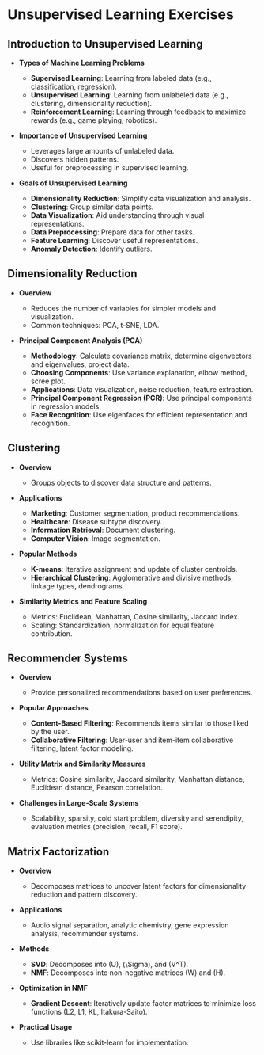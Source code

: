 # Unsupervised Learning Exercises

## Introduction to Unsupervised Learning

- **Types of Machine Learning Problems**
  - **Supervised Learning**: Learning from labeled data (e.g., classification, regression).
  - **Unsupervised Learning**: Learning from unlabeled data (e.g., clustering, dimensionality reduction).
  - **Reinforcement Learning**: Learning through feedback to maximize rewards (e.g., game playing, robotics).

- **Importance of Unsupervised Learning**
  - Leverages large amounts of unlabeled data.
  - Discovers hidden patterns.
  - Useful for preprocessing in supervised learning.

- **Goals of Unsupervised Learning**
  - **Dimensionality Reduction**: Simplify data visualization and analysis.
  - **Clustering**: Group similar data points.
  - **Data Visualization**: Aid understanding through visual representations.
  - **Data Preprocessing**: Prepare data for other tasks.
  - **Feature Learning**: Discover useful representations.
  - **Anomaly Detection**: Identify outliers.

## Dimensionality Reduction

- **Overview**
  - Reduces the number of variables for simpler models and visualization.
  - Common techniques: PCA, t-SNE, LDA.

- **Principal Component Analysis (PCA)**
  - **Methodology**: Calculate covariance matrix, determine eigenvectors and eigenvalues, project data.
  - **Choosing Components**: Use variance explanation, elbow method, scree plot.
  - **Applications**: Data visualization, noise reduction, feature extraction.
  - **Principal Component Regression (PCR)**: Use principal components in regression models.
  - **Face Recognition**: Use eigenfaces for efficient representation and recognition.

## Clustering

- **Overview**
  - Groups objects to discover data structure and patterns.

- **Applications**
  - **Marketing**: Customer segmentation, product recommendations.
  - **Healthcare**: Disease subtype discovery.
  - **Information Retrieval**: Document clustering.
  - **Computer Vision**: Image segmentation.

- **Popular Methods**
  - **K-means**: Iterative assignment and update of cluster centroids.
  - **Hierarchical Clustering**: Agglomerative and divisive methods, linkage types, dendrograms.

- **Similarity Metrics and Feature Scaling**
  - Metrics: Euclidean, Manhattan, Cosine similarity, Jaccard index.
  - Scaling: Standardization, normalization for equal feature contribution.

## Recommender Systems

- **Overview**
  - Provide personalized recommendations based on user preferences.

- **Popular Approaches**
  - **Content-Based Filtering**: Recommends items similar to those liked by the user.
  - **Collaborative Filtering**: User-user and item-item collaborative filtering, latent factor modeling.

- **Utility Matrix and Similarity Measures**
  - Metrics: Cosine similarity, Jaccard similarity, Manhattan distance, Euclidean distance, Pearson correlation.

- **Challenges in Large-Scale Systems**
  - Scalability, sparsity, cold start problem, diversity and serendipity, evaluation metrics (precision, recall, F1 score).

## Matrix Factorization

- **Overview**
  - Decomposes matrices to uncover latent factors for dimensionality reduction and pattern discovery.

- **Applications**
  - Audio signal separation, analytic chemistry, gene expression analysis, recommender systems.

- **Methods**
  - **SVD**: Decomposes into \(U\), \(\Sigma\), and \(V^T\).
  - **NMF**: Decomposes into non-negative matrices \(W\) and \(H\).

- **Optimization in NMF**
  - **Gradient Descent**: Iteratively update factor matrices to minimize loss functions (L2, L1, KL, Itakura-Saito).

- **Practical Usage**
  - Use libraries like scikit-learn for implementation.

